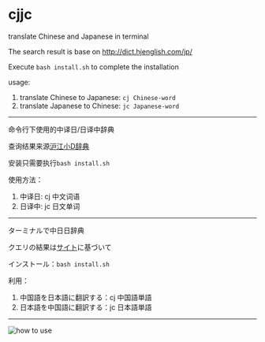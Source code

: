 # cjjc

translate Chinese and Japanese in terminal

The search result is base on http://dict.hjenglish.com/jp/

Execute `bash install.sh` to complete the installation

usage:
1. translate Chinese to Japanese: `cj Chinese-word`
2. translate Japanese to Chinese: `jc Japanese-word`

---

命令行下使用的中译日/日译中辞典

查询结果来源[沪江小D辞典](http://dict.hjenglish.com/jp/)

安装只需要执行`bash install.sh`

使用方法：
1. 中译日: cj 中文词语
2. 日译中: jc 日文单词

---

ターミナルで中日日辞典

クエリの結果は[サイト](http://dict.hjenglish.com/jp/)に基づいて

インストール：`bash install.sh`

利用：

1. 中国語を日本語に翻訳する：cj 中国語単語
2. 日本語を中国語に翻訳する：jc 日本語単語

---

![how to use](http://7xrn7f.com1.z0.glb.clouddn.com/16-7-18/50689384.jpg)

